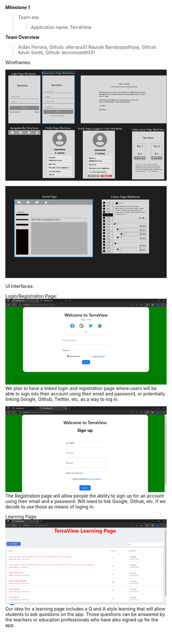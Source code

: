 **Milestone 1**
>Team-eta
>>Application name: TerraView


**Team Overview**
>	Aidan Ferrara, Github: aferrara31
>	Raunak Bandyopadhyay, Github:
>	Kevin Smith, Github: kevinmsmith131


Wireframes:

![alt text](https://github.com/aferrara31/cs326-final-team-eta/blob/main/docs/img/Wireframes1.PNG?raw=true)

![alt text](https://github.com/aferrara31/cs326-final-team-eta/blob/main/docs/img/Wireframes2.PNG?raw=true)

UI Interfaces:

Login/Registration Page:
![alt text](https://github.com/aferrara31/cs326-final-team-eta/blob/main/docs/img/LoginPage.png?raw=true)
We plan to have a linked login and registration page where users will be able to sign into their account using their email and password, or potentially linking Google, Github, Twitter, etc. as a way to log in. 

![alt text](https://github.com/aferrara31/cs326-final-team-eta/blob/main/docs/img/RegistrationPage.png?raw=true)
The Registration page will allow people the ability to sign up for an account using their email and a password. Will need to link Google, Github, etc. if we decide to use those as means of loging in.

Learning Page:
![alt text](https://github.com/aferrara31/cs326-final-team-eta/blob/main/docs/img/LearningPage.png?raw=true)
Our idea for a learning page includes a Q and A style learning that will allow students to ask questions on the app. Those questions can be answered by the teachers or education professionals who have also signed up for the app.
